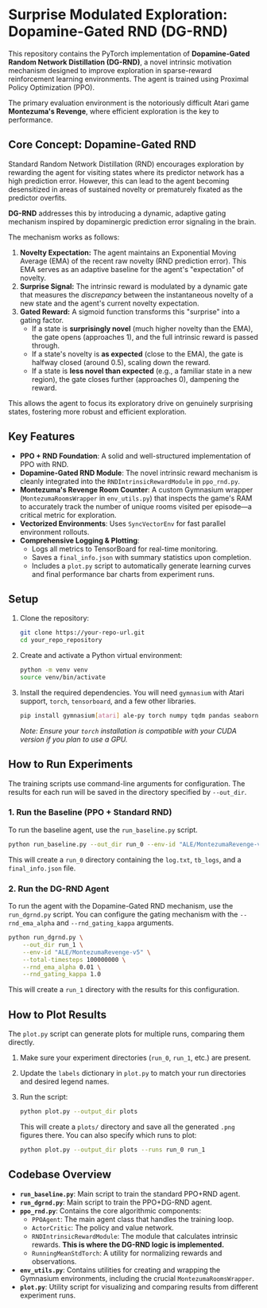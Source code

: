 
# Surprise Modulated Exploration: Dopamine-Gated RND (DG-RND)

This repository contains the PyTorch implementation of **Dopamine-Gated Random Network Distillation (DG-RND)**, a novel intrinsic motivation mechanism designed to improve exploration in sparse-reward reinforcement learning environments. The agent is trained using Proximal Policy Optimization (PPO).

The primary evaluation environment is the notoriously difficult Atari game **Montezuma's Revenge**, where efficient exploration is the key to performance.

## Core Concept: Dopamine-Gated RND

Standard Random Network Distillation (RND) encourages exploration by rewarding the agent for visiting states where its predictor network has a high prediction error. However, this can lead to the agent becoming desensitized in areas of sustained novelty or prematurely fixated as the predictor overfits.

**DG-RND** addresses this by introducing a dynamic, adaptive gating mechanism inspired by dopaminergic prediction error signaling in the brain.

The mechanism works as follows:
1.  **Novelty Expectation:** The agent maintains an Exponential Moving Average (EMA) of the recent raw novelty (RND prediction error). This EMA serves as an adaptive baseline for the agent's "expectation" of novelty.
2.  **Surprise Signal:** The intrinsic reward is modulated by a dynamic gate that measures the *discrepancy* between the instantaneous novelty of a new state and the agent's current novelty expectation.
3.  **Gated Reward:** A sigmoid function transforms this "surprise" into a gating factor.
    *   If a state is **surprisingly novel** (much higher novelty than the EMA), the gate opens (approaches 1), and the full intrinsic reward is passed through.
    *   If a state's novelty is **as expected** (close to the EMA), the gate is halfway closed (around 0.5), scaling down the reward.
    *   If a state is **less novel than expected** (e.g., a familiar state in a new region), the gate closes further (approaches 0), dampening the reward.

This allows the agent to focus its exploratory drive on genuinely surprising states, fostering more robust and efficient exploration.

## Key Features

-   **PPO + RND Foundation**: A solid and well-structured implementation of PPO with RND.
-   **Dopamine-Gated RND Module**: The novel intrinsic reward mechanism is cleanly integrated into the `RNDIntrinsicRewardModule` in `ppo_rnd.py`.
-   **Montezuma's Revenge Room Counter**: A custom Gymnasium wrapper (`MontezumaRoomsWrapper` in `env_utils.py`) that inspects the game's RAM to accurately track the number of unique rooms visited per episode—a critical metric for exploration.
-   **Vectorized Environments**: Uses `SyncVectorEnv` for fast parallel environment rollouts.
-   **Comprehensive Logging & Plotting**:
    -   Logs all metrics to TensorBoard for real-time monitoring.
    -   Saves a `final_info.json` with summary statistics upon completion.
    -   Includes a `plot.py` script to automatically generate learning curves and final performance bar charts from experiment runs.

## Setup

1.  Clone the repository:
    ```bash
    git clone https://your-repo-url.git
    cd your_repo_repository
    ```

2.  Create and activate a Python virtual environment:
    ```bash
    python -m venv venv
    source venv/bin/activate
    ```

3.  Install the required dependencies. You will need `gymnasium` with Atari support, `torch`, `tensorboard`, and a few other libraries.
    ```bash
    pip install gymnasium[atari] ale-py torch numpy tqdm pandas seaborn matplotlib opencv-python
    ```
    *Note: Ensure your `torch` installation is compatible with your CUDA version if you plan to use a GPU.*

## How to Run Experiments

The training scripts use command-line arguments for configuration. The results for each run will be saved in the directory specified by `--out_dir`.

### 1. Run the Baseline (PPO + Standard RND)

To run the baseline agent, use the `run_baseline.py` script.

```bash
python run_baseline.py --out_dir run_0 --env-id "ALE/MontezumaRevenge-v5" --total-timesteps 100000000
```
This will create a `run_0` directory containing the `log.txt`, `tb_logs`, and a `final_info.json` file.

### 2. Run the DG-RND Agent

To run the agent with the Dopamine-Gated RND mechanism, use the `run_dgrnd.py` script. You can configure the gating mechanism with the `--rnd_ema_alpha` and `--rnd_gating_kappa` arguments.

```bash
python run_dgrnd.py \
    --out_dir run_1 \
    --env-id "ALE/MontezumaRevenge-v5" \
    --total-timesteps 100000000 \
    --rnd_ema_alpha 0.01 \
    --rnd_gating_kappa 1.0
```
This will create a `run_1` directory with the results for this configuration.

## How to Plot Results

The `plot.py` script can generate plots for multiple runs, comparing them directly.

1.  Make sure your experiment directories (`run_0`, `run_1`, etc.) are present.
2.  Update the `labels` dictionary in `plot.py` to match your run directories and desired legend names.
3.  Run the script:

    ```bash
    python plot.py --output_dir plots
    ```
    This will create a `plots/` directory and save all the generated `.png` figures there. You can also specify which runs to plot:
    ```bash
    python plot.py --output_dir plots --runs run_0 run_1
    ```

## Codebase Overview

-   **`run_baseline.py`**: Main script to train the standard PPO+RND agent.
-   **`run_dgrnd.py`**: Main script to train the PPO+DG-RND agent.
-   **`ppo_rnd.py`**: Contains the core algorithmic components:
    -   `PPOAgent`: The main agent class that handles the training loop.
    -   `ActorCritic`: The policy and value network.
    -   `RNDIntrinsicRewardModule`: The module that calculates intrinsic rewards. **This is where the DG-RND logic is implemented.**
    -   `RunningMeanStdTorch`: A utility for normalizing rewards and observations.
-   **`env_utils.py`**: Contains utilities for creating and wrapping the Gymnasium environments, including the crucial `MontezumaRoomsWrapper`.
-   **`plot.py`**: Utility script for visualizing and comparing results from different experiment runs.
